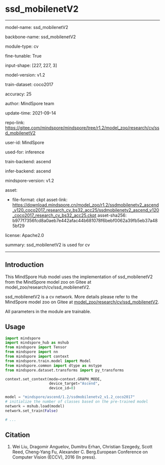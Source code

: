 # ssd_mobilenetV2

---

model-name: ssd_mobilenetV2

backbone-name: ssd_mobilenetV2

module-type: cv

fine-tunable: True

input-shape: [227, 227, 3]

model-version: v1.2

train-dataset: coco2017

accuracy: 25

author: MindSpore team

update-time: 2021-09-14

repo-link: <https://gitee.com/mindspore/mindspore/tree/r1.2/model_zoo/research/cv/ssd_mobilenetV2>

user-id: MindSpore

used-for: inference

train-backend: ascend

infer-backend: ascend

mindspore-version: v1.2

asset:

-
    file-format: ckpt
    asset-link: <https://download.mindspore.cn/model_zoo/r1.2/ssdmobilenetv2_ascend_v120_coco2017_research_cv_bs32_acc25/ssdmobilenetv2_ascend_v120_coco2017_research_cv_bs32_acc25.ckpt>
    asset-sha256: b977f7356fcd8a0aeb7e442afac44b681078f6bebf0062a39fb5eb37a485bf29

license: Apache2.0

summary: ssd_mobilenetV2 is used for cv

---

## Introduction

This MindSpore Hub model uses the implementation of ssd_mobilenetV2 from the MindSpore model zoo on Gitee at model_zoo/research/cv/ssd_mobilenetV2.

ssd_mobilenetV2 is a cv network. More details please refer to the MindSpore model zoo on Gitee at [model_zoo/research/cv/ssd_mobilenetV2](https://gitee.com/mindspore/mindspore/blob/r1.2/model_zoo/research/cv/ssd_mobilenetV2/README.md).

All parameters in the module are trainable.

## Usage

```python
import mindspore
import mindspore_hub as mshub
from mindspore import Tensor
from mindspore import nn
from mindspore import context
from mindspore.train.model import Model
from mindspore.common import dtype as mstype
from mindspore.dataset.transforms import py_transforms

context.set_context(mode=context.GRAPH_MODE,
                    device_target="Ascend",
                    device_id=0)

model = "mindspore/ascend/1.2/ssdmobilenetv2_v1.2_coco2017"
# initialize the number of classes based on the pre-trained model
network = mshub.load(model)
network.set_train(False)

# ...
```

## Citation

1. Wei Liu, Dragomir Anguelov, Dumitru Erhan, Christian Szegedy, Scott Reed, Cheng-Yang Fu, Alexander C. Berg.European Conference on Computer Vision (ECCV), 2016 (In press).
